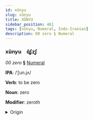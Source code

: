 ```yaml
---
id: xûnyu
slug: xûnyu
title: XÛNYU
sidebar_position: 461
tags: [xûnyu, Numeral, Indo-Iranian]
description: 00 zero § Numeral
---
```


### xûnyu&emsp;<span kind="abugida">ɋ̃ʄɀʃ</span>

*00 zero* **§** [Numeral](../../tags/Numeral)

**IPA**: /ˈʃun.jʌ/

**Verb**: to be zero

**Noun**: zero

**Modifier**: zeroth

<details>
    <summary>Origin</summary>
    Sanskrit शून्य śūnyá /ɕuːn.jɐ/<br/>
    <em>Indo-Iranian Language Family</em>
</details>